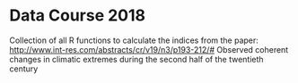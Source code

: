 # Data Course 2018

Collection of all R functions to calculate the indices from the paper: 
http://www.int-res.com/abstracts/cr/v19/n3/p193-212/#
Observed coherent changes in climatic extremes during the second half of the twentieth century
